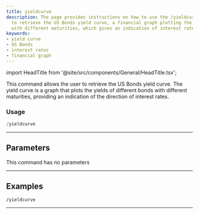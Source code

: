 ```yaml
---
title: yieldcurve
description: The page provides instructions on how to use the /yieldcurve command
  to retrieve the US Bonds yield curve, a financial graph plotting the bonds' yields
  with different maturities, which gives an indication of interest rates direction.
keywords:
- yield curve
- US Bonds
- interest rates
- financial graph
---
```


import HeadTitle from '@site/src/components/General/HeadTitle.tsx';

<HeadTitle title="economy: yieldcurve - Telegram Reference | OpenBB Bot Docs" />

This command allows the user to retrieve the US Bonds yield curve. The yield curve is a graph that plots the yields of different bonds with different maturities, providing an indication of the direction of interest rates.

### Usage

```python wordwrap
/yieldcurve
```

---

## Parameters

This command has no parameters

---

## Examples

```
/yieldcurve
```

---

